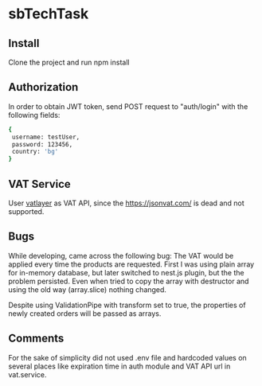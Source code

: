 # sbTechTask

## Install

 Clone the project and run npm install
 
 ## Authorization
 
 In order to obtain JWT token, send POST request to "auth/login" with the following fields:
 
 ```bash
{
  username: testUser,
  password: 123456,
  country: 'bg'
}
```

## VAT Service 

User [vatlayer](https://vatlayer.com/quickstart) as VAT API, since the https://jsonvat.com/ is dead and not supported.

## Bugs 

While developing, came across the following bug: The VAT would be applied every time the products are requested. First I was using plain
array for in-memory database, but later switched to nest.js plugin, but the the problem persisted. Even when tried to copy the array with 
destructor and using the old way (array.slice) nothing changed. 

Despite using ValidationPipe with transform set to true, the properties of newly created orders will be passed as arrays.

## Comments

For the sake of simplicity did not used .env file and hardcoded values on several places like expiration time in auth module and 
VAT API url in vat.service.
